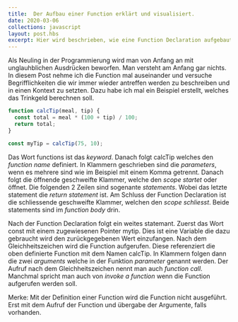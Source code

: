 ```yaml
---
title:  Der Aufbau einer Function erklärt und visualisiert.
date: 2020-03-06
collections: javascript
layout: post.hbs
excerpt: Hier wird beschrieben, wie eine Function Declaration aufgebaut ist. Kann auch Stückweise auf andere Functionsdefinitionen angewandt werden.
---
```


Als Neuling in der Programmierung wird man von Anfang an mit unglauhblichen Ausdrücken beworfen. Man versteht am Anfang gar nichts. In diesem Post nehme ich die Function mal auseinander und versuche Begrifflichkeiten die wir immer wieder antreffen werden zu beschreiben und in einen Kontext zu setzten. Dazu habe ich mal ein Beispiel erstellt, welches das Trinkgeld berechnen soll.

```js
function calcTip(meal, tip) {
  const total = meal * (100 + tip) / 100;
  return total; 
}

const myTip = calcTip(75, 10);
```

Das Wort functions ist das *keyword*. Danach folgt calcTip welches den *function name* definiert. In Klammern geschrieben sind die *parameters*, wenn es mehrere sind wie im Beispiel mit einem Komma getrennt. Danach folgt die öffnende geschweifte Klammer, welche den *scope startet* oder öffnet. Die folgenden 2 Zeilen sind sogenante *statements*. Wobei das letzte statement die *return statement* ist. Am Schluss der Function Declaration ist die schliessende geschweifte Klammer, welchen den *scope schliesst*. Beide statements sind im *function body* drin. 

Nach der Function Declaration folgt ein weites statemant. Zuerst das Wort const mit einem zugewiesenen Pointer mytip. Dies ist eine Variable die dazu gebraucht wird den zurückgegebenen Wert einzufangen. Nach dem Gleichheitszeichen wird die Function aufgerufen. Diese referenziert die oben definierte Function mit dem Namen calcTip. In Klammern folgen dann die zwei *arguments* welche in der Funktion *parameter* genannt werden. Der Aufruf nach dem Gleichheitszeichen nennt man auch *function call*. Manchmal spricht man auch von *invoke a function* wenn die Function aufgerufen werden soll. 

Merke: Mit der Definition einer Function wird die Function nicht ausgeführt. Erst mit dem Aufruf der Function und übergabe der Argumente, falls vorhanden.  